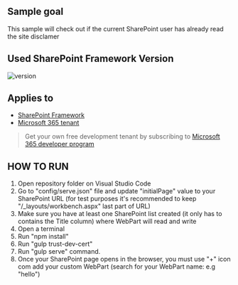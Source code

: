 ## Sample goal

This sample will check out if the current SharePoint user has already read the site disclamer


## Used SharePoint Framework Version

![version](https://img.shields.io/badge/version-1.18.2-green.svg)


## Applies to

- [SharePoint Framework](https://aka.ms/spfx)
- [Microsoft 365 tenant](https://docs.microsoft.com/en-us/sharepoint/dev/spfx/set-up-your-developer-tenant)

> Get your own free development tenant by subscribing to [Microsoft 365 developer program](http://aka.ms/o365devprogram)

## HOW TO RUN

1. Open repository folder on Visual Studio Code
2. Go to "config/serve.json" file and update "initialPage" value to your SharePoint URL (for test purposes it's recommended to keep "/_layouts/workbench.aspx" last part of URL)
3. Make sure you have at least one SharePoint list created (it only has to contains the Title column) where WebPart will read and write
4. Open a terminal
5. Run "npm install"
6. Run "gulp trust-dev-cert"
7. Run "gulp serve" command.
8. Once your SharePoint page opens in the browser, you must use "+" icon com add your custom WebPart (search for your WebPart name: e.g "hello")
